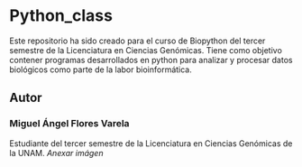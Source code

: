 # Python_class
Este repositorio ha sido creado para el curso de Biopython del tercer semestre de la Licenciatura en Ciencias Genómicas. Tiene como objetivo contener programas desarrollados en python para  analizar y procesar datos biológicos como parte de la labor bioinformática. 
## Autor
### Miguel Ángel Flores Varela
Estudiante del tercer semestre de la Licenciatura en Ciencias Genómicas de la UNAM.
*Anexar imágen*
